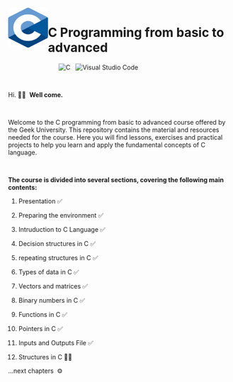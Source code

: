 <br>

<img align="left" width="90" height="90" src="Images/C_Programming_Language.png">
<p vertical-align="middle"><h1>C Programming from basic to advanced</h1></p>

&nbsp;&nbsp;&nbsp;&nbsp;&nbsp;&nbsp;&nbsp;&nbsp;&nbsp;&nbsp;&nbsp;&nbsp;&nbsp;&nbsp;&nbsp;&nbsp;&nbsp;&nbsp;&nbsp;&nbsp;&nbsp;&nbsp;&nbsp;&nbsp;&nbsp;&nbsp;
&nbsp;&nbsp;![C](https://img.shields.io/badge/c-%2300599C.svg?style=for-the-badge&logo=c&logoColor=white)&nbsp;&nbsp;
![Visual Studio Code](https://img.shields.io/badge/Visual%20Studio%20Code-0078d7.svg?style=for-the-badge&logo=visual-studio-code&logoColor=white)&nbsp;


<br>

Hi.&nbsp;👋🏻 &nbsp;**Well come.**&nbsp;

<br>

Welcome to the C programming from basic to advanced course offered by the Geek University. This repository contains the material and 
resources needed for the course. Here you will find lessons, exercises and practical projects to help you learn and apply the fundamental concepts of C language.

<br>

**The course is divided into several sections, covering the following main contents:**

1. Presentation ✅

2. Preparing the environment ✅

3. Intruduction to C Language ✅

4. Decision structures in C ✅

5. repeating structures in C ✅

6. Types of data in C ✅

7. Vectors and matrices ✅

8. Binary numbers in C ✅

9. Functions in C ✅

10. Pointers in C ✅

11. Inputs and Outputs File ✅

12. Structures in C 🚶🚶

...next chapters &nbsp;⚙️ &nbsp; 

